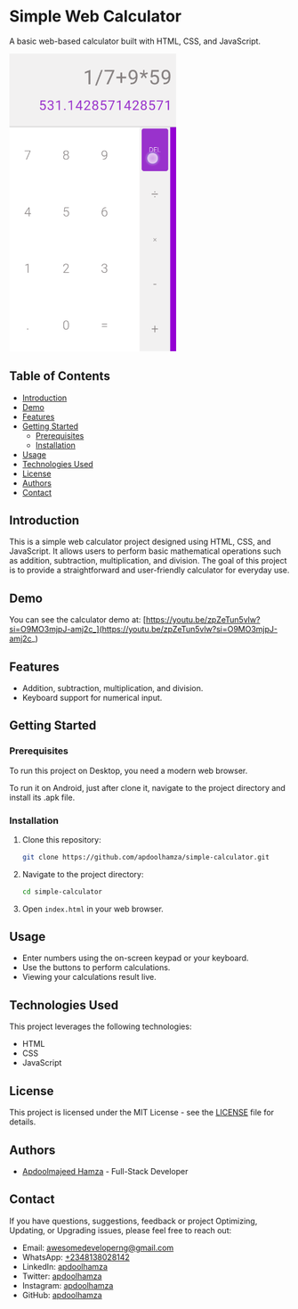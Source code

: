 # Simple Web Calculator

A basic web-based calculator built with HTML, CSS, and JavaScript.

<img src="/img/Screenshot1.png" width="300" />

## Table of Contents

- [Introduction](#introduction)
- [Demo](#demo)
- [Features](#features)
- [Getting Started](#getting-started)
  - [Prerequisites](#prerequisites)
  - [Installation](#installation)
- [Usage](#usage)
- [Technologies Used](#technologies-used)
- [License](#license)
- [Authors](#authors)
- [Contact](#contact)

## Introduction

This is a simple web calculator project designed using HTML, CSS, and JavaScript. It allows users to perform basic mathematical operations such as addition, subtraction, multiplication, and division. The goal of this project is to provide a straightforward and user-friendly calculator for everyday use.

## Demo

You can see the calculator demo at: [https://youtu.be/zpZeTun5vlw?si=O9MO3mjpJ-amj2c_](https://youtu.be/zpZeTun5vlw?si=O9MO3mjpJ-amj2c_)

## Features

- Addition, subtraction, multiplication, and division.
- Keyboard support for numerical input.

## Getting Started

### Prerequisites

To run this project on Desktop, you need a modern web browser.

To run it on Android, just after clone it, navigate to the project directory and install its .apk file.

### Installation

1. Clone this repository:

   ```bash
   git clone https://github.com/apdoolhamza/simple-calculator.git
   ```

2. Navigate to the project directory:

   ```bash
   cd simple-calculator
   ```

3. Open `index.html` in your web browser.

## Usage

- Enter numbers using the on-screen keypad or your keyboard.
- Use the buttons to perform calculations.
- Viewing your calculations result live.

## Technologies Used

This project leverages the following technologies:

- HTML
- CSS
- JavaScript

## License

This project is licensed under the MIT License - see the [LICENSE](LICENSE.txt) file for details.

## Authors

- [Apdoolmajeed Hamza](https://github.com/apdoolhamza) - Full-Stack Developer

## Contact

If you have questions, suggestions, feedback or project Optimizing, Updating, or Upgrading issues, please feel free to reach out:

- Email: [awesomedeveloperng@gmail.com](mailto:awesomedeveloperng@gmail.com)
- WhatsApp: [+2348138028142](https://wa.me/message/5DXABMAWF6JIJ1)
- LinkedIn: [apdoolhamza](https://www.linkedin.com/in/apdoolhamza/)
- Twitter: [apdoolhamza](https://twitter.com/apdoolhamza/)
- Instagram: [apdoolhamza](https://www.instagram.com/apdoolhamza/)
- GitHub: [apdoolhamza](https://github.com/apdoolhamza/)
